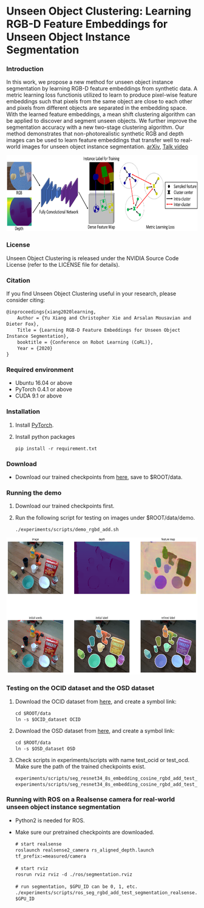 # Unseen Object Clustering: Learning RGB-D Feature Embeddings for Unseen Object Instance Segmentation

### Introduction

In this work, we propose a new method for unseen object instance segmentation by learning RGB-D feature embeddings from synthetic data. A metric learning loss functionis utilized to learn to produce pixel-wise feature embeddings such that pixels from the same object are close to each other and pixels from different objects are separated in the embedding space. With the learned feature embeddings, a mean shift clustering algorithm can be applied to discover and segment unseen objects. We further improve the segmentation accuracy with a new two-stage clustering algorithm. Our method demonstrates that non-photorealistic synthetic RGB and depth images can be used to learn feature embeddings that transfer well to real-world images for unseen object instance segmentation. [arXiv](https://arxiv.org/pdf/2007.15157.pdf), [Talk video](https://youtu.be/pxma-x0BGpU)

<p align="center"><img src="./data/pics/network.png" width="750" height="200"/></p>

### License

Unseen Object Clustering is released under the NVIDIA Source Code License (refer to the LICENSE file for details).

### Citation

If you find Unseen Object Clustering useful in your research, please consider citing:

    @inproceedings{xiang2020learning,
        Author = {Yu Xiang and Christopher Xie and Arsalan Mousavian and Dieter Fox},
        Title = {Learning RGB-D Feature Embeddings for Unseen Object Instance Segmentation},
        booktitle = {Conference on Robot Learning (CoRL)},
        Year = {2020}
    }


### Required environment

- Ubuntu 16.04 or above
- PyTorch 0.4.1 or above
- CUDA 9.1 or above


### Installation

1. Install [PyTorch](https://pytorch.org/).

2. Install python packages
   ```Shell
   pip install -r requirement.txt
   ```


### Download

- Download our trained checkpoints from [here](https://drive.google.com/file/d/1O-ymMGD_qDEtYxRU19zSv17Lgg6fSinQ/view?usp=sharing), save to $ROOT/data.


### Running the demo

1. Download our trained checkpoints first.

2. Run the following script for testing on images under $ROOT/data/demo.
    ```Shell
    ./experiments/scripts/demo_rgbd_add.sh
    ```

<p align="center"><img src="./data/pics/demo_rgbd_add.png" width="640" height="360"/></p>


### Testing on the OCID dataset and the OSD dataset

1. Download the OCID dataset from [here](https://www.acin.tuwien.ac.at/en/vision-for-robotics/software-tools/object-clutter-indoor-dataset/), and create a symbol link:
    ```Shell
    cd $ROOT/data
    ln -s $OCID_dataset OCID
    ```

2. Download the OSD dataset from [here](https://www.acin.tuwien.ac.at/en/vision-for-robotics/software-tools/osd/), and create a symbol link:
    ```Shell
    cd $ROOT/data
    ln -s $OSD_dataset OSD
    ```

3. Check scripts in experiments/scripts with name test_ocid or test_ocd. Make sure the path of the trained checkpoints exist.
    ```Shell
    experiments/scripts/seg_resnet34_8s_embedding_cosine_rgbd_add_test_ocid.sh
    experiments/scripts/seg_resnet34_8s_embedding_cosine_rgbd_add_test_osd.sh

    ```

### Running with ROS on a Realsense camera for real-world unseen object instance segmentation

- Python2 is needed for ROS.

- Make sure our pretrained checkpoints are downloaded.

    ```Shell
    # start realsense
    roslaunch realsense2_camera rs_aligned_depth.launch tf_prefix:=measured/camera

    # start rviz
    rosrun rviz rviz -d ./ros/segmentation.rviz

    # run segmentation, $GPU_ID can be 0, 1, etc.
    ./experiments/scripts/ros_seg_rgbd_add_test_segmentation_realsense.sh $GPU_ID
    ```
